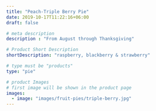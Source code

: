 ```yaml
---
title: "Peach-Triple Berry Pie"
date: 2019-10-17T11:22:16+06:00
draft: false

# meta description
description : "From August through Thanksgiving"

# Product Short Description
shortDescription: "raspberry, blackberry & strawberry"

# type must be "products"
type: "pie"

# product Images
# first image will be shown in the product page
images:
  - image: "images/fruit-pies/triple-berry.jpg"
---
```

